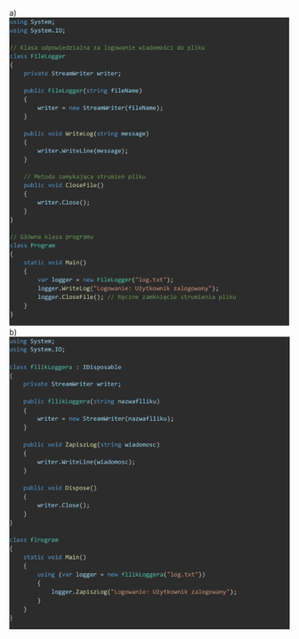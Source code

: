 a)
![Header](https://github.com/RafalSa/Mediator-Strategia/blob/master/Zrzut%20ekranu_27-4-2025_151818_.jpeg)
b)
![Header](https://github.com/RafalSa/Mediator-Strategia/blob/master/Zrzut%20ekranu_27-4-2025_15182_.jpeg)
